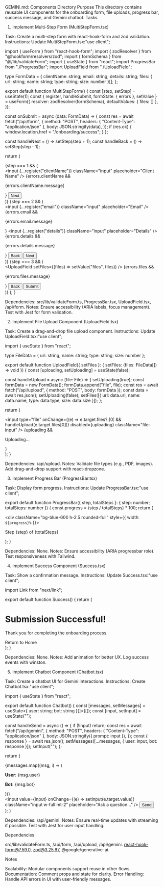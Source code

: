 GEMINI.md: Components Directory
Purpose
This directory contains reusable UI components for the onboarding form, file uploads, progress bar, success message, and Gemini chatbot.
Tasks
1. Implement Multi-Step Form (MultiStepForm.tsx)

Task: Create a multi-step form with react-hook-form and zod validation.
Instructions:
Update MultiStepForm.tsx:"use client";

import { useForm } from "react-hook-form";
import { zodResolver } from "@hookform/resolvers/zod";
import { formSchema } from "@/lib/validateForm";
import { useState } from "react";
import ProgressBar from "./ProgressBar";
import UploadField from "./UploadField";

type FormData = {
  clientName: string;
  email: string;
  details: string;
  files: { url: string; name: string; type: string; size: number }[];
};

export default function MultiStepForm() {
  const [step, setStep] = useState(1);
  const { register, handleSubmit, formState: { errors }, setValue } = useForm<FormData>({
    resolver: zodResolver(formSchema),
    defaultValues: { files: [] },
  });

  const onSubmit = async (data: FormData) => {
    const res = await fetch("/api/form", {
      method: "POST",
      headers: { "Content-Type": "application/json" },
      body: JSON.stringify(data),
    });
    if (res.ok) {
      window.location.href = "/onboarding/success";
    }
  };

  const handleNext = () => setStep(step + 1);
  const handleBack = () => setStep(step - 1);

  return (
    <form onSubmit={handleSubmit(onSubmit)} className="mt-4">
      <ProgressBar step={step} totalSteps={3} />
      {step === 1 && (
        <div>
          <input {...register("clientName")} className="input" placeholder="Client Name" />
          {errors.clientName && <p className="text-red-500">{errors.clientName.message}</p>}
          <button type="button" onClick={handleNext} className="btn btn-primary mt-2">Next</button>
        </div>
      )}
      {step === 2 && (
        <div>
          <input {...register("email")} className="input" placeholder="Email" />
          {errors.email && <p className="text-red-500">{errors.email.message}</p>}
          <input {...register("details")} className="input" placeholder="Details" />
          {errors.details && <p className="text-red-500">{errors.details.message}</p>}
          <button type="button" onClick={handleBack} className="btn btn-secondary mt-2">Back</button>
          <button type="button" onClick={handleNext} className="btn btn-primary mt-2">Next</button>
        </div>
      )}
      {step === 3 && (
        <div>
          <UploadField setFiles={(files) => setValue("files", files)} />
          {errors.files && <p className="text-red-500">{errors.files.message}</p>}
          <button type="button" onClick={handleBack} className="btn btn-secondary mt-2">Back</button>
          <button type="submit" className="btn btn-primary mt-2">Submit</button>
        </div>
      )}
    </form>
  );
}




Dependencies: src/lib/validateForm.ts, ProgressBar.tsx, UploadField.tsx, /api/form.
Notes:
Ensure accessibility (ARIA labels, focus management).
Test with Jest for form validation.



2. Implement File Upload Component (UploadField.tsx)

Task: Create a drag-and-drop file upload component.
Instructions:
Update UploadField.tsx:"use client";

import { useState } from "react";

type FileData = { url: string; name: string; type: string; size: number };

export default function UploadField({ setFiles }: { setFiles: (files: FileData[]) => void }) {
  const [uploading, setUploading] = useState(false);

  const handleUpload = async (file: File) => {
    setUploading(true);
    const formData = new FormData();
    formData.append("file", file);
    const res = await fetch("/api/upload", { method: "POST", body: formData });
    const data = await res.json();
    setUploading(false);
    setFiles([{ url: data.url, name: data.name, type: data.type, size: data.size }]);
  };

  return (
    <div className="border-2 border-dashed p-4">
      <input
        type="file"
        onChange={(e) => e.target.files?.[0] && handleUpload(e.target.files[0])}
        disabled={uploading}
        className="file-input"
      />
      {uploading && <p>Uploading...</p>}
    </div>
  );
}




Dependencies: /api/upload.
Notes:
Validate file types (e.g., PDF, images).
Add drag-and-drop support with react-dropzone.



3. Implement Progress Bar (ProgressBar.tsx)

Task: Display form progress.
Instructions:
Update ProgressBar.tsx:"use client";

export default function ProgressBar({ step, totalSteps }: { step: number; totalSteps: number }) {
  const progress = (step / totalSteps) * 100;
  return (
    <div className="w-full bg-gray-200 rounded-full h-2.5">
      <div className="bg-blue-600 h-2.5 rounded-full" style={{ width: `${progress}%` }}></div>
      <p className="text-center mt-2">Step {step} of {totalSteps}</p>
    </div>
  );
}




Dependencies: None.
Notes:
Ensure accessibility (ARIA progressbar role).
Test responsiveness with Tailwind.



4. Implement Success Component (Success.tsx)

Task: Show a confirmation message.
Instructions:
Update Success.tsx:"use client";

import Link from "next/link";

export default function Success() {
  return (
    <div className="text-center">
      <h1 className="text-2xl font-bold">Submission Successful!</h1>
      <p className="mt-4">Thank you for completing the onboarding process.</p>
      <Link href="/" className="btn btn-primary mt-4">Return to Home</Link>
    </div>
  );
}




Dependencies: None.
Notes:
Add animation for better UX.
Log success events with winston.



5. Implement Chatbot Component (Chatbot.tsx)

Task: Create a chatbot UI for Gemini interactions.
Instructions:
Create Chatbot.tsx:"use client";

import { useState } from "react";

export default function Chatbot() {
  const [messages, setMessages] = useState<{ user: string; bot: string }[]>([]);
  const [input, setInput] = useState("");

  const handleSend = async () => {
    if (!input) return;
    const res = await fetch("/api/gemini", {
      method: "POST",
      headers: { "Content-Type": "application/json" },
      body: JSON.stringify({ prompt: input }),
    });
    const { response } = await res.json();
    setMessages([...messages, { user: input, bot: response }]);
    setInput("");
  };

  return (
    <div className="border p-4 mt-4">
      <div className="h-64 overflow-y-auto">
        {messages.map((msg, i) => (
          <div key={i}>
            <p><strong>User:</strong> {msg.user}</p>
            <p><strong>Bot:</strong> {msg.bot}</p>
          </div>
        ))}
      </div>
      <input
        value={input}
        onChange={(e) => setInput(e.target.value)}
        className="input w-full mt-2"
        placeholder="Ask a question..."
      />
      <button onClick={handleSend} className="btn btn-primary mt-2">Send</button>
    </div>
  );
}




Dependencies: /api/gemini.
Notes:
Ensure real-time updates with streaming if possible.
Test with Jest for user input handling.



Dependencies

src/lib/validateForm.ts, /api/form, /api/upload, /api/gemini.
react-hook-form@7.59.0, zod@3.25.67, @google/generative-ai.

Notes

Scalability: Modular components support reuse in other flows.
Documentation: Comment props and state for clarity.
Error Handling: Handle API errors in UI with user-friendly messages.
